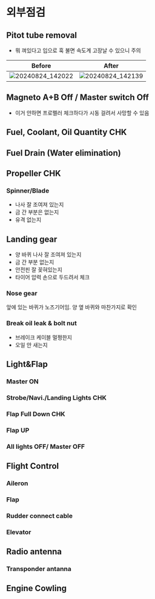 # 외부점검

## Pitot tube removal

- 뭐 껴있다고 입으로 훅 불면 속도계 고장날 수 있으니 주의

| Before                              | After                               |
| ----------------------------------- | ----------------------------------- |
| ![20240824_142022][20240824_142022] | ![20240824_142139][20240824_142139] |

[20240824_142022]: https://github.com/user-attachments/assets/40d50ba7-b4f5-4f64-ac4c-325b23858a30
[20240824_142139]: https://github.com/user-attachments/assets/189a5477-bce6-41a9-b083-a4b5f0d708cc

## Magneto A+B Off / Master switch Off

- 이거 안하면 프로펠러 체크하다가 시동 걸려서 사망할 수 있음

## Fuel, Coolant, Oil Quantity CHK

## Fuel Drain (Water elimination)

## Propeller CHK

### Spinner/Blade

- 나사 잘 조여져 있는지
- 금 간 부분은 없는지
- 유격 없는지

## Landing gear

- 양 바퀴 나사 잘 조여져 있는지
- 금 간 부분 없는지
- 안전핀 잘 꽂혀있는지
- 타이어 압력 손으로 두드려서 체크

### Nose gear

앞에 있는 바퀴가 노즈기어임. 양 옆 바퀴와 마찬가지로 확인

### Break oil leak & bolt nut

- 브레이크 케이블 멀쩡한지
- 오일 안 새는지

## Light&Flap

### Master ON

### Strobe/Navi./Landing Lights CHK

### Flap Full Down CHK

### Flap UP

### All lights OFF/ Master OFF

## Flight Control

### Aileron

### Flap

### Rudder connect cable

### Elevator

## Radio antenna

### Transponder antanna

## Engine Cowling
